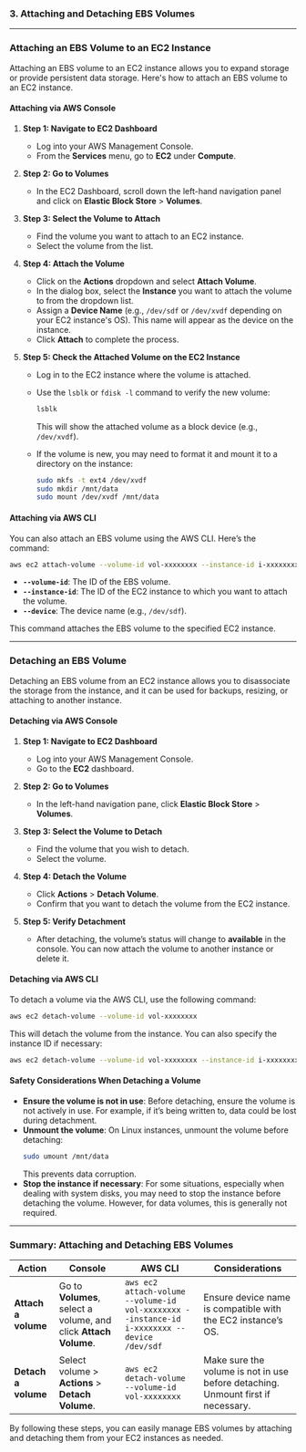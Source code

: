 ### **3. Attaching and Detaching EBS Volumes**

---

### **Attaching an EBS Volume to an EC2 Instance**

Attaching an EBS volume to an EC2 instance allows you to expand storage or provide persistent data storage. Here's how to attach an EBS volume to an EC2 instance.

#### **Attaching via AWS Console**

1. **Step 1: Navigate to EC2 Dashboard**
   - Log into your AWS Management Console.
   - From the **Services** menu, go to **EC2** under **Compute**.

2. **Step 2: Go to Volumes**
   - In the EC2 Dashboard, scroll down the left-hand navigation panel and click on **Elastic Block Store** > **Volumes**.

3. **Step 3: Select the Volume to Attach**
   - Find the volume you want to attach to an EC2 instance.
   - Select the volume from the list.

4. **Step 4: Attach the Volume**
   - Click on the **Actions** dropdown and select **Attach Volume**.
   - In the dialog box, select the **Instance** you want to attach the volume to from the dropdown list.
   - Assign a **Device Name** (e.g., `/dev/sdf` or `/dev/xvdf` depending on your EC2 instance's OS). This name will appear as the device on the instance.
   - Click **Attach** to complete the process.

5. **Step 5: Check the Attached Volume on the EC2 Instance**
   - Log in to the EC2 instance where the volume is attached.
   - Use the `lsblk` or `fdisk -l` command to verify the new volume:
     ```bash
     lsblk
     ```
     This will show the attached volume as a block device (e.g., `/dev/xvdf`).

   - If the volume is new, you may need to format it and mount it to a directory on the instance:
     ```bash
     sudo mkfs -t ext4 /dev/xvdf
     sudo mkdir /mnt/data
     sudo mount /dev/xvdf /mnt/data
     ```

#### **Attaching via AWS CLI**

You can also attach an EBS volume using the AWS CLI. Here’s the command:

```bash
aws ec2 attach-volume --volume-id vol-xxxxxxxx --instance-id i-xxxxxxxx --device /dev/sdf
```

- **`--volume-id`**: The ID of the EBS volume.
- **`--instance-id`**: The ID of the EC2 instance to which you want to attach the volume.
- **`--device`**: The device name (e.g., `/dev/sdf`).

This command attaches the EBS volume to the specified EC2 instance.

---

### **Detaching an EBS Volume**

Detaching an EBS volume from an EC2 instance allows you to disassociate the storage from the instance, and it can be used for backups, resizing, or attaching to another instance.

#### **Detaching via AWS Console**

1. **Step 1: Navigate to EC2 Dashboard**
   - Log into your AWS Management Console.
   - Go to the **EC2** dashboard.

2. **Step 2: Go to Volumes**
   - In the left-hand navigation pane, click **Elastic Block Store** > **Volumes**.

3. **Step 3: Select the Volume to Detach**
   - Find the volume that you wish to detach.
   - Select the volume.

4. **Step 4: Detach the Volume**
   - Click **Actions** > **Detach Volume**.
   - Confirm that you want to detach the volume from the EC2 instance.

5. **Step 5: Verify Detachment**
   - After detaching, the volume’s status will change to **available** in the console. You can now attach the volume to another instance or delete it.

#### **Detaching via AWS CLI**

To detach a volume via the AWS CLI, use the following command:

```bash
aws ec2 detach-volume --volume-id vol-xxxxxxxx
```

This will detach the volume from the instance. You can also specify the instance ID if necessary:

```bash
aws ec2 detach-volume --volume-id vol-xxxxxxxx --instance-id i-xxxxxxxx
```

#### **Safety Considerations When Detaching a Volume**
- **Ensure the volume is not in use**: Before detaching, ensure the volume is not actively in use. For example, if it’s being written to, data could be lost during detachment.
- **Unmount the volume**: On Linux instances, unmount the volume before detaching:
  ```bash
  sudo umount /mnt/data
  ```
  This prevents data corruption.
- **Stop the instance if necessary**: For some situations, especially when dealing with system disks, you may need to stop the instance before detaching the volume. However, for data volumes, this is generally not required.

---

### **Summary: Attaching and Detaching EBS Volumes**

| **Action** | **Console** | **AWS CLI** | **Considerations** |
|------------|-------------|-------------|--------------------|
| **Attach a volume** | Go to **Volumes**, select a volume, and click **Attach Volume**. | `aws ec2 attach-volume --volume-id vol-xxxxxxxx --instance-id i-xxxxxxxx --device /dev/sdf` | Ensure device name is compatible with the EC2 instance’s OS. |
| **Detach a volume** | Select volume > **Actions** > **Detach Volume**. | `aws ec2 detach-volume --volume-id vol-xxxxxxxx` | Make sure the volume is not in use before detaching. Unmount first if necessary. |

By following these steps, you can easily manage EBS volumes by attaching and detaching them from your EC2 instances as needed.
